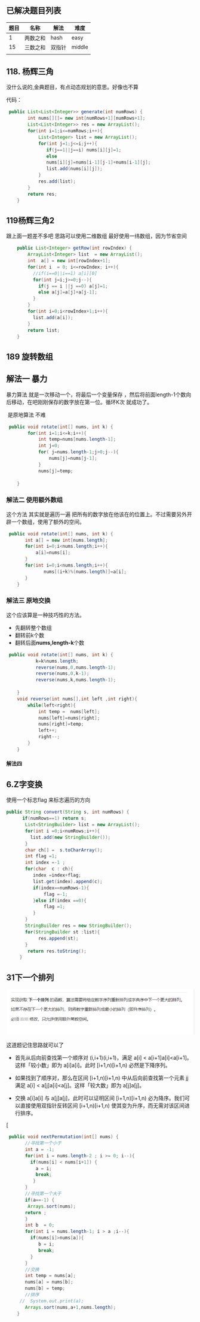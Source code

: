 ## 已解决题目列表



| 题目 | 名称     | 解法   | 难度   |
| ---- | -------- | ------ | ------ |
| 1    | 两数之和 | hash   | easy   |
| 15   | 三数之和 | 双指针 | middle |
|      |          |        |        |



## 118. 杨辉三角

没什么说的,金典题目，有点动态规划的意思。好像也不算

代码：

```java
 public List<List<Integer>> generate(int numRows) {
        int nums[][]= new int[numRows+1][numRows+1];
        List<List<Integer>> res = new ArrayList();   
        for(int i=1;i<=numRows;i++){
            List<Integer> list = new ArrayList();
            for(int j=1;j<=i;j++){
               if(j==1||j==i) nums[i][j]=1;
               else
               nums[i][j]=nums[i-1][j-1]+nums[i-1][j];
               list.add(nums[i][j]);
            }
            res.add(list);
        }
        return res;
    }
```

## 119杨辉三角2

跟上面一题差不多吧  思路可以使用二维数组  最好使用一纬数组，因为节省空间



```java
    public List<Integer> getRow(int rowIndex) {
        ArrayList<Integer> list  = new ArrayList();
        int  a[] = new int[rowIndex+1];
        for(int i  = 0; i<=rowIndex; i++){
          //if(i==0||i==1) a[i][0]
          for(int j=i;j>=0;j--){
            if(j == i ||j ==0) a[j]=1;
            else a[j]=a[j]+a[j-1];
          }
        }
        for(int i=0;i<rowIndex+1;i++){
          list.add(a[i]);
        }
        return list;
    }
```



## 189  旋转数组

## 解法一  暴力

暴力算法 就是一次移动一个，将最后一个变量保存 ，然后将前面length-1个数向后移动，在吧刚刚保存的数字放在第一位。循环K次  就成功了。

​     是原地算法  不难  

```java 
 public void rotate(int[] nums, int k) {
        for(int i=1;i<=k;i++){
            int temp=nums[nums.length-1];
            int j=0;
            for( j=nums.length-1;j>0;j--){
                nums[j]=nums[j-1];
            }
            nums[j]=temp;
        
    }

```

### 解法二 使用额外数组

这个方法 其实就是遍历一遍 把所有的数字放在他该在的位置上。不过需要另外开辟一个数组，使用了额外的空间。

```java 
 public void rotate(int[] nums, int k) {
       int a[] = new int[nums.length];
       for(int i=0;i<nums.length;i++){
           a[i]=nums[i];
       }
       for(int i=0;i<nums.length;i++){
              nums[(i+k)%(nums.length)]=a[i];
       }
    }
```

### 解法三  原地交换

这个应该算是一种技巧性的方法。

* 先翻转整个数组
* 翻转前k个数
* 翻转后面**nums,length-k**个数 

```java
 public void rotate(int[] nums, int k) {
           k=k%nums.length;
           reverse(nums,0,nums.length-1);
           reverse(nums,0,k-1);
           reverse(nums,k,nums.length-1);

    }
    void reverse(int nums[],int left ,int right){
        while(left<right){
            int temp =  nums[left];
            nums[left]=nums[right];
            nums[right]=temp;
            left++;
            right--;
        }
    }
```

#### 解法四

## 6.Z字变换

使用一个标志flag 来标志遍历的方向

```java
public String convert(String s, int numRows) {
      if(numRows==1) return s;
       List<StringBuilder> list = new ArrayList();
       for(int i =0;i<numRows;i++){
         list.add(new StringBuilder());
       }
       char ch[] =  s.toCharArray();
       int flag =1;
       int index =-1 ;
       for(char  c : ch){
          index =index+flag;
          list.get(index).append(c);
          if(index==numRows-1){
              flag =-1;
          }else if(index ==0){
              flag =1;
          }
       }
       StringBuilder res = new StringBuilder();
       for(StringBuilder st :list){
            res.append(st);
       }
        return res.toString();
     }
```

## 31下一个排列

![1](image/31.png)

这道题记住思路就可以了

* 首先从后向前查找第一个顺序对 (i,i+1)(i,i+1)，满足 a[i] < a[i+1]a[i]<a[i+1]。这样「较小数」即为 a[i]a[i]。此时 [i+1,n)[i+1,n) 必然是下降序列。

* 如果找到了顺序对，那么在区间 [i+1,n)[i+1,n) 中从后向前查找第一个元素 jj 满足 a[i] < a[j]a[i]<a[j]。这样「较大数」即为 a[j]a[j]。

* 交换 a[i]a[i] 与 a[j]a[j]，此时可以证明区间 [i+1,n)[i+1,n) 必为降序。我们可以直接使用双指针反转区间 [i+1,n)[i+1,n) 使其变为升序，而无需对该区间进行排序。

[

```java
 public void nextPermutation(int[] nums) {
       //寻找第一个小于
       int a = -1;
       for(int i = nums.length-2 ; i >= 0; i--){
         if(nums[i] < nums[i+1]) {
           a = i;
           break;
          }
       }
       //寻找第一个大于
       if(a==-1) {
        Arrays.sort(nums);
       return ;
       }
       int b  = 0;
       for(int i = nums.length-1; i > a ;i--){
         if(nums[i]>nums[a]){
            b = i;
            break;
         }
       }
       //交换
       int temp = nums[a];
       nums[a] = nums[b];
       nums[b] = temp;
       //排序
     //  System.out.print(a);
       Arrays.sort(nums,a+1,nums.length);
    }
```

